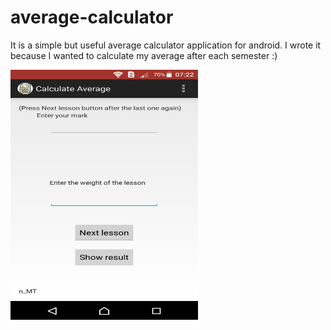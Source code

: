# average-calculator
It is a simple but useful average calculator application for android. I wrote it because I wanted to calculate my average after each semester :)

<img src="https://raw.githubusercontent.com/NazaninTafreshi/average-calculator/master/average%20calculator.jpg" width="300" height="400" />
